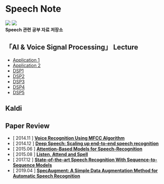 # Speech Note
  
<img src="https://img.shields.io/badge/License-MIT-yellow"> <img src="https://img.shields.io/badge/contributors-welcome-yellowgreen">  
**Speech 관련 공부 자료 저장소**

## 「AI & Voice Signal Processing」 Lecture  
  
 * [Application 1](https://github.com/sooftware/Speech-Note/blob/master/AI%20%26%20Voice%20Signal%20Processing%20Lecture/Application1.md) 
 * [Application 2](https://github.com/sooftware/Speech-Note/blob/master/AI%20%26%20Voice%20Signal%20Processing%20Lecture/Application2.md)  
 * [DSP1]() 
 * [DSP2]() 
 * [DSP3]() 
 * [DSP4]() 
 * [DSP5]()    
  
## Kaldi
  
## Paper Review
  
* \[ 2014.11 \] [**Voice Recognition Using MFCC Algorithm**](https://blog.naver.com/sooftware/221661644808)
* \[ 2014.12 \] [**Deep Speech: Scaling up end-to-end speech recognition**](https://github.com/sh951011/Paper-Review/blob/master/Review/Deep%20Speech-Scaling%20up%20end-to-end%20speech%20recognition.md)
* \[ 2015.06 \] [**Attention-Based Models for Speech-Recognition**](https://github.com/sh951011/Paper-Review/blob/master/Review/Attention-Based%20Models%20for%20Speech%20Recognition.md) 
* \[ 2015.08 \] [**Listen, Attend and Spell**](https://github.com/sh951011/Paper-Review/blob/master/Review/Listen%2C%20Attend%20and%20Spell.md) 
* \[ 2017.12 \] [**State-of-the-art Speech Recognition With Sequence-to-Sequence Models**](https://github.com/sh951011/Paper-Review/blob/master/Review/State%20Of%20The%20Art%20Speech%20Recognition%20with%20Sequence%20to%20Sequence%20Models.md)
* \[ 2019.04 \] [**SpecAugment:  A Simple Data Augmentation Method for Automatic Speech Recognition**](https://github.com/sh951011/Paper-Review/blob/master/Review/A%20Simple%20Data%20Augmentation%20Method%20for%20Automatic%20Speech%20Recognition.md)
  

  
